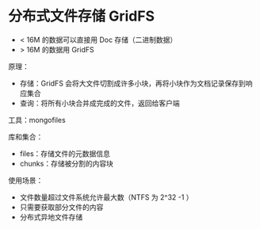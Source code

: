 # 分布式文件存储 GridFS 

- \< 16M 的数据可以直接用 Doc 存储（二进制数据）
- \> 16M 的数据用 GridFS

原理：
- 存储：GridFS 会将大文件切割成许多小块，再将小块作为文档记录保存到响应集合
- 查询：将所有小块合并成完成的文件，返回给客户端

工具：mongofiles

库和集合：
- files：存储文件的元数据信息
- chunks：存储被分割的内容块

使用场景：
- 文件数量超过文件系统允许最大数（NTFS 为 2^32 -1 ）
- 只需要获取部分文件的内容
- 分布式异地文件存储